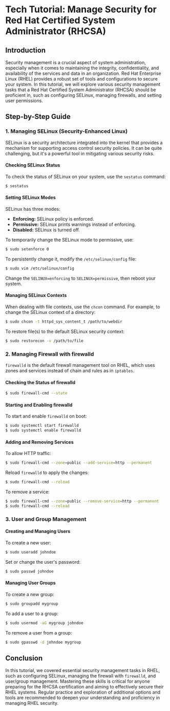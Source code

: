# Tech Tutorial: Manage Security for Red Hat Certified System Administrator (RHCSA)

## Introduction

Security management is a crucial aspect of system administration, especially when it comes to maintaining the integrity, confidentiality, and availability of the services and data in an organization. Red Hat Enterprise Linux (RHEL) provides a robust set of tools and configurations to secure your system. In this tutorial, we will explore various security management tasks that a Red Hat Certified System Administrator (RHCSA) should be proficient in, such as configuring SELinux, managing firewalls, and setting user permissions.

## Step-by-Step Guide

### 1. Managing SELinux (Security-Enhanced Linux)

SELinux is a security architecture integrated into the kernel that provides a mechanism for supporting access control security policies. It can be quite challenging, but it's a powerful tool in mitigating various security risks.

#### Checking SELinux Status

To check the status of SELinux on your system, use the `sestatus` command:

```bash
$ sestatus
```

#### Setting SELinux Modes

SELinux has three modes:
- **Enforcing:** SELinux policy is enforced.
- **Permissive:** SELinux prints warnings instead of enforcing.
- **Disabled:** SELinux is turned off.

To temporarily change the SELinux mode to permissive, use:

```bash
$ sudo setenforce 0
```

To persistently change it, modify the `/etc/selinux/config` file:

```bash
$ sudo vim /etc/selinux/config
```

Change the `SELINUX=enforcing` to `SELINUX=permissive`, then reboot your system.

#### Managing SELinux Contexts

When dealing with file contexts, use the `chcon` command. For example, to change the SELinux context of a directory:

```bash
$ sudo chcon -t httpd_sys_content_t /path/to/webdir
```

To restore file(s) to the default SELinux security context:

```bash
$ sudo restorecon -v /path/to/file
```

### 2. Managing Firewall with firewalld

`firewalld` is the default firewall management tool on RHEL, which uses zones and services instead of chain and rules as in `iptables`.

#### Checking the Status of firewalld

```bash
$ sudo firewall-cmd --state
```

#### Starting and Enabling firewalld

To start and enable `firewalld` on boot:

```bash
$ sudo systemctl start firewalld
$ sudo systemctl enable firewalld
```

#### Adding and Removing Services

To allow HTTP traffic:

```bash
$ sudo firewall-cmd --zone=public --add-service=http --permanent
```

Reload `firewalld` to apply the changes:

```bash
$ sudo firewall-cmd --reload
```

To remove a service:

```bash
$ sudo firewall-cmd --zone=public --remove-service=http --permanent
$ sudo firewall-cmd --reload
```

### 3. User and Group Management

#### Creating and Managing Users

To create a new user:

```bash
$ sudo useradd johndoe
```

Set or change the user's password:

```bash
$ sudo passwd johndoe
```

#### Managing User Groups

To create a new group:

```bash
$ sudo groupadd mygroup
```

To add a user to a group:

```bash
$ sudo usermod -aG mygroup johndoe
```

To remove a user from a group:

```bash
$ sudo gpasswd -d johndoe mygroup
```

## Conclusion

In this tutorial, we covered essential security management tasks in RHEL, such as configuring SELinux, managing the firewall with `firewalld`, and user/group management. Mastering these skills is critical for anyone preparing for the RHCSA certification and aiming to effectively secure their RHEL systems. Regular practice and exploration of additional options and tools are recommended to deepen your understanding and proficiency in managing RHEL security.